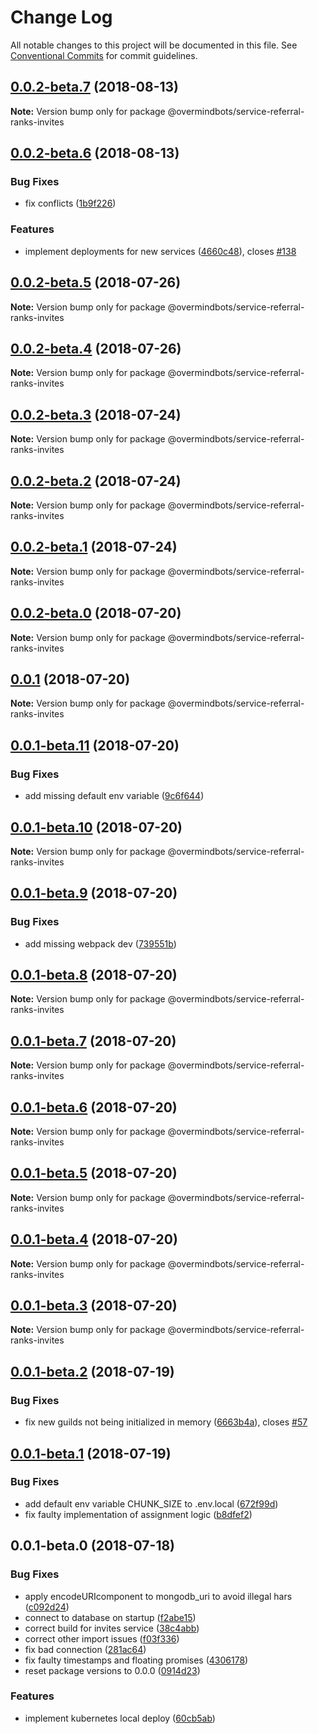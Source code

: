 # Change Log

All notable changes to this project will be documented in this file.
See [Conventional Commits](https://conventionalcommits.org) for commit guidelines.

<a name="0.0.2-beta.7"></a>
## [0.0.2-beta.7](https://github.com/overmindbots/core/compare/@overmindbots/service-referral-ranks-invites@0.0.2-beta.6...@overmindbots/service-referral-ranks-invites@0.0.2-beta.7) (2018-08-13)




**Note:** Version bump only for package @overmindbots/service-referral-ranks-invites

<a name="0.0.2-beta.6"></a>
## [0.0.2-beta.6](https://github.com/overmindbots/core/compare/@overmindbots/service-referral-ranks-invites@0.0.2-beta.5...@overmindbots/service-referral-ranks-invites@0.0.2-beta.6) (2018-08-13)


### Bug Fixes

* fix conflicts ([1b9f226](https://github.com/overmindbots/core/commit/1b9f226))


### Features

* implement deployments for new services ([4660c48](https://github.com/overmindbots/core/commit/4660c48)), closes [#138](https://github.com/overmindbots/core/issues/138)





<a name="0.0.2-beta.5"></a>
## [0.0.2-beta.5](https://github.com/overmindbots/core/compare/@overmindbots/service-referral-ranks-invites@0.0.2-beta.4...@overmindbots/service-referral-ranks-invites@0.0.2-beta.5) (2018-07-26)




**Note:** Version bump only for package @overmindbots/service-referral-ranks-invites

<a name="0.0.2-beta.4"></a>
## [0.0.2-beta.4](https://github.com/overmindbots/core/compare/@overmindbots/service-referral-ranks-invites@0.0.2-beta.3...@overmindbots/service-referral-ranks-invites@0.0.2-beta.4) (2018-07-26)




**Note:** Version bump only for package @overmindbots/service-referral-ranks-invites

<a name="0.0.2-beta.3"></a>
## [0.0.2-beta.3](https://github.com/overmindbots/core/compare/@overmindbots/service-referral-ranks-invites@0.0.2-beta.2...@overmindbots/service-referral-ranks-invites@0.0.2-beta.3) (2018-07-24)




**Note:** Version bump only for package @overmindbots/service-referral-ranks-invites

<a name="0.0.2-beta.2"></a>
## [0.0.2-beta.2](https://github.com/overmindbots/core/compare/@overmindbots/service-referral-ranks-invites@0.0.2-beta.1...@overmindbots/service-referral-ranks-invites@0.0.2-beta.2) (2018-07-24)




**Note:** Version bump only for package @overmindbots/service-referral-ranks-invites

<a name="0.0.2-beta.1"></a>
## [0.0.2-beta.1](https://github.com/overmindbots/core/compare/@overmindbots/service-referral-ranks-invites@0.0.2-beta.0...@overmindbots/service-referral-ranks-invites@0.0.2-beta.1) (2018-07-24)




**Note:** Version bump only for package @overmindbots/service-referral-ranks-invites

<a name="0.0.2-beta.0"></a>
## [0.0.2-beta.0](https://github.com/overmindbots/core/compare/@overmindbots/service-referral-ranks-invites@0.0.1-beta.12...@overmindbots/service-referral-ranks-invites@0.0.2-beta.0) (2018-07-20)




**Note:** Version bump only for package @overmindbots/service-referral-ranks-invites

<a name="0.0.1"></a>
## [0.0.1](https://github.com/overmindbots/core/compare/@overmindbots/service-referral-ranks-invites@0.0.1-beta.11...@overmindbots/service-referral-ranks-invites@0.0.1) (2018-07-20)




**Note:** Version bump only for package @overmindbots/service-referral-ranks-invites

<a name="0.0.1-beta.11"></a>
## [0.0.1-beta.11](https://github.com/overmindbots/core/compare/@overmindbots/service-referral-ranks-invites@0.0.1-beta.10...@overmindbots/service-referral-ranks-invites@0.0.1-beta.11) (2018-07-20)


### Bug Fixes

* add missing default env variable ([9c6f644](https://github.com/overmindbots/core/commit/9c6f644))




<a name="0.0.1-beta.10"></a>
## [0.0.1-beta.10](https://github.com/overmindbots/core/compare/@overmindbots/service-referral-ranks-invites@0.0.1-beta.9...@overmindbots/service-referral-ranks-invites@0.0.1-beta.10) (2018-07-20)




**Note:** Version bump only for package @overmindbots/service-referral-ranks-invites

<a name="0.0.1-beta.9"></a>
## [0.0.1-beta.9](https://github.com/overmindbots/core/compare/@overmindbots/service-referral-ranks-invites@0.0.1-beta.8...@overmindbots/service-referral-ranks-invites@0.0.1-beta.9) (2018-07-20)


### Bug Fixes

* add missing webpack dev ([739551b](https://github.com/overmindbots/core/commit/739551b))




<a name="0.0.1-beta.8"></a>
## [0.0.1-beta.8](https://github.com/overmindbots/core/compare/@overmindbots/service-referral-ranks-invites@0.0.1-beta.7...@overmindbots/service-referral-ranks-invites@0.0.1-beta.8) (2018-07-20)




**Note:** Version bump only for package @overmindbots/service-referral-ranks-invites

<a name="0.0.1-beta.7"></a>
## [0.0.1-beta.7](https://github.com/overmindbots/core/compare/@overmindbots/service-referral-ranks-invites@0.0.1-beta.6...@overmindbots/service-referral-ranks-invites@0.0.1-beta.7) (2018-07-20)




**Note:** Version bump only for package @overmindbots/service-referral-ranks-invites

<a name="0.0.1-beta.6"></a>
## [0.0.1-beta.6](https://github.com/overmindbots/core/compare/@overmindbots/service-referral-ranks-invites@0.0.1-beta.5...@overmindbots/service-referral-ranks-invites@0.0.1-beta.6) (2018-07-20)




**Note:** Version bump only for package @overmindbots/service-referral-ranks-invites

<a name="0.0.1-beta.5"></a>
## [0.0.1-beta.5](https://github.com/overmindbots/core/compare/@overmindbots/service-referral-ranks-invites@0.0.1-beta.4...@overmindbots/service-referral-ranks-invites@0.0.1-beta.5) (2018-07-20)




**Note:** Version bump only for package @overmindbots/service-referral-ranks-invites

<a name="0.0.1-beta.4"></a>
## [0.0.1-beta.4](https://github.com/overmindbots/core/compare/@overmindbots/service-referral-ranks-invites@0.0.1-beta.3...@overmindbots/service-referral-ranks-invites@0.0.1-beta.4) (2018-07-20)




**Note:** Version bump only for package @overmindbots/service-referral-ranks-invites

<a name="0.0.1-beta.3"></a>
## [0.0.1-beta.3](https://github.com/overmindbots/core/compare/@overmindbots/service-referral-ranks-invites@0.0.1-beta.2...@overmindbots/service-referral-ranks-invites@0.0.1-beta.3) (2018-07-20)




**Note:** Version bump only for package @overmindbots/service-referral-ranks-invites

<a name="0.0.1-beta.2"></a>
## [0.0.1-beta.2](https://github.com/overmindbots/core/compare/@overmindbots/service-referral-ranks-invites@0.0.1-beta.1...@overmindbots/service-referral-ranks-invites@0.0.1-beta.2) (2018-07-19)


### Bug Fixes

* fix new guilds not being initialized in memory ([6663b4a](https://github.com/overmindbots/core/commit/6663b4a)), closes [#57](https://github.com/overmindbots/core/issues/57)




<a name="0.0.1-beta.1"></a>
## [0.0.1-beta.1](https://github.com/overmindbots/core/compare/@overmindbots/service-referral-ranks-invites@0.0.1-beta.0...@overmindbots/service-referral-ranks-invites@0.0.1-beta.1) (2018-07-19)


### Bug Fixes

* add default env variable CHUNK_SIZE to .env.local ([672f99d](https://github.com/overmindbots/core/commit/672f99d))
* fix faulty implementation of assignment logic ([b8dfef2](https://github.com/overmindbots/core/commit/b8dfef2))




<a name="0.0.1-beta.0"></a>
## 0.0.1-beta.0 (2018-07-18)


### Bug Fixes

* apply encodeURIcomponent to mongodb_uri to avoid illegal hars ([c092d24](https://github.com/overmindbots/core/commit/c092d24))
* connect to database on startup ([f2abe15](https://github.com/overmindbots/core/commit/f2abe15))
* correct build for invites service ([38c4abb](https://github.com/overmindbots/core/commit/38c4abb))
* correct other import issues ([f03f336](https://github.com/overmindbots/core/commit/f03f336))
* fix bad connection ([281ac64](https://github.com/overmindbots/core/commit/281ac64))
* fix faulty timestamps and floating promises ([4306178](https://github.com/overmindbots/core/commit/4306178))
* reset package versions to 0.0.0 ([0914d23](https://github.com/overmindbots/core/commit/0914d23))


### Features

* implement kubernetes local deploy ([60cb5ab](https://github.com/overmindbots/core/commit/60cb5ab))
